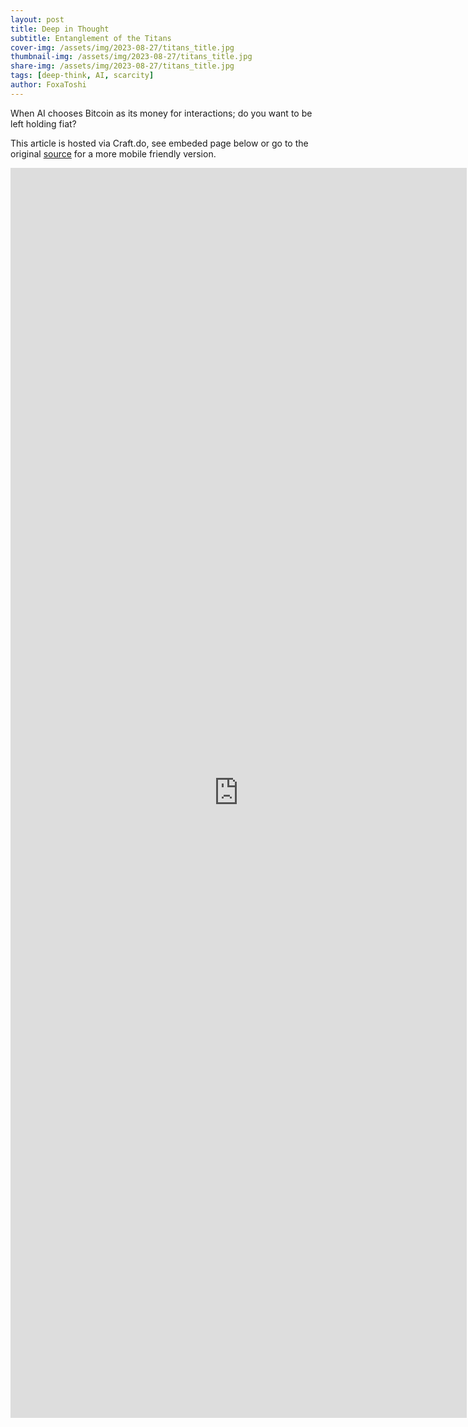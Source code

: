 ```yaml
---
layout: post
title: Deep in Thought
subtitle: Entanglement of the Titans
cover-img: /assets/img/2023-08-27/titans_title.jpg
thumbnail-img: /assets/img/2023-08-27/titans_title.jpg
share-img: /assets/img/2023-08-27/titans_title.jpg
tags: [deep-think, AI, scarcity]
author: FoxaToshi
---
```


When AI chooses Bitcoin as its money for interactions; do you want to be left holding fiat?

This article is hosted via Craft.do, see embeded page below or go to the original [source](https://www.craft.me/s/XUcXrjiMEgFWf4) for a more mobile friendly version.

 <iframe src="https://www.craft.me/s/XUcXrjiMEgFWf4" style="border:none;height:2000px;width:730px" title="ntanglement of the Titans"></iframe> 

